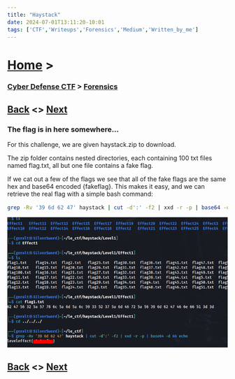 ```yaml
---
title: "Haystack"
date: 2024-07-01T13:11:20-10:01
tags: ['CTF','Writeups','Forensics','Medium','Written_by_me']
---
```



# [Home](https://jjolley91.github.io/blog/) >

###  [Cyber Defense CTF](https://jjolley91.github.io/blog/level_effect_cyber_defense_ctf_2024/) >  [Forensics](https://jjolley91.github.io/blog/level_effect_cyber_defense_ctf_2024/forensics/)

## [Back](https://jjolley91.github.io/blog/level_effect_cyber_defense_ctf_2024/forensics/catch_the_bandit)  <> [Next](https://jjolley91.github.io/blog/level_effect_cyber_defense_ctf_2024/forensics/motw)

### The flag is in here somewhere...

For this challenge, we are given haystack.zip to download.

The zip folder contains nested directories, each containing 100 txt files named flag.txt, all but one file contains a fake flag.

If we cat out a few of the flags we see that all of the fake flags are the same hex and base64 encoded {fakeflag}. This makes it easy, and we can retrieve the real flag with a simple bash command:
```bash
grep -Rv '39 6d 62 47' haystack | cut -d':' -f2 | xxd -r -p | base64 -d && echo
```


![haystack](https://github.com/jjolley91/blog/blob/main/static/le_ctf_24/haystack.png?raw=true)


## [Back](https://jjolley91.github.io/blog/level_effect_cyber_defense_ctf_2024/forensics/catch_the_bandit)  <> [Next](https://jjolley91.github.io/blog/level_effect_cyber_defense_ctf_2024/forensics/motw)